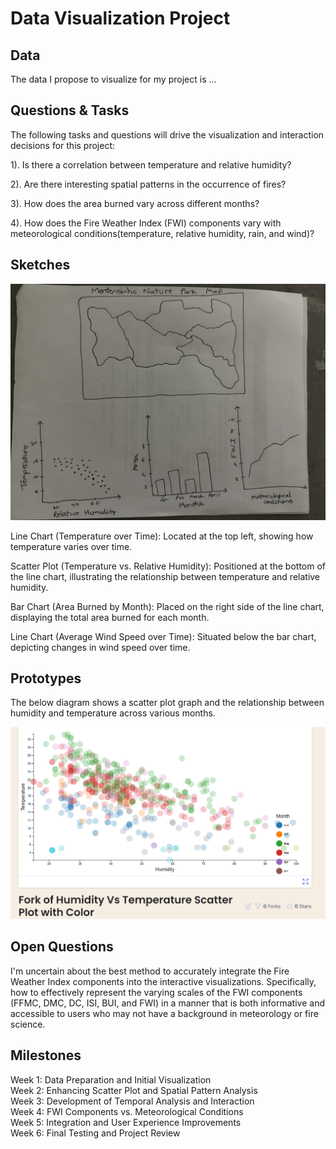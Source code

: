 # Data Visualization Project

## Data

The data I propose to visualize for my project is ...


## Questions & Tasks

The following tasks and questions will drive the visualization and interaction decisions for this project:

  
1). Is there a correlation between temperature and relative humidity?    
    
2). Are there interesting spatial patterns in the occurrence of fires?  
  
3). How does the area burned vary across different months?  

4). How does the Fire Weather Index (FWI) components vary with meteorological conditions(temperature, relative humidity, rain, and wind)?


## Sketches


![Rough Sketch of the interactive visualization](IMG_0713.jpg)

Line Chart (Temperature over Time): Located at the top left, showing how temperature varies over time.

Scatter Plot (Temperature vs. Relative Humidity): Positioned at the bottom of the line chart, illustrating the relationship between temperature and relative humidity.

Bar Chart (Area Burned by Month): Placed on the right side of the line chart, displaying the total area burned for each month.

Line Chart (Average Wind Speed over Time): Situated below the bar chart, depicting changes in wind speed over time.



## Prototypes

The below diagram shows a scatter plot graph and the relationship between humidity and temperature across various months. 

![image](img.png)


## Open Questions

I'm uncertain about the best method to accurately integrate the Fire Weather Index components into the interactive visualizations. Specifically, how to effectively represent the varying scales of the FWI components (FFMC, DMC, DC, ISI, BUI, and FWI) in a manner that is both informative and accessible to users who may not have a background in meteorology or fire science.

## Milestones

Week 1: Data Preparation and Initial Visualization  
Week 2: Enhancing Scatter Plot and Spatial Pattern Analysis  
Week 3: Development of Temporal Analysis and Interaction  
Week 4: FWI Components vs. Meteorological Conditions  
Week 5: Integration and User Experience Improvements  
Week 6: Final Testing and Project Review
